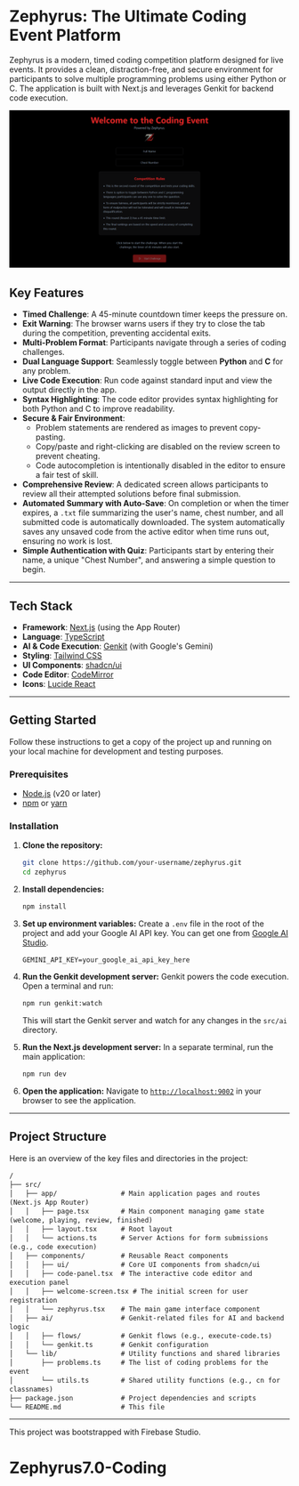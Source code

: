 # Zephyrus: The Ultimate Coding Event Platform

Zephyrus is a modern, timed coding competition platform designed for live events. It provides a clean, distraction-free, and secure environment for participants to solve multiple programming problems using either Python or C. The application is built with Next.js and leverages Genkit for backend code execution.

![Zephyrus Welcome Screen](/images/welcome_screen.png)

## Key Features

- **Timed Challenge**: A 45-minute countdown timer keeps the pressure on.
- **Exit Warning**: The browser warns users if they try to close the tab during the competition, preventing accidental exits.
- **Multi-Problem Format**: Participants navigate through a series of coding challenges.
- **Dual Language Support**: Seamlessly toggle between **Python** and **C** for any problem.
- **Live Code Execution**: Run code against standard input and view the output directly in the app.
- **Syntax Highlighting**: The code editor provides syntax highlighting for both Python and C to improve readability.
- **Secure & Fair Environment**:
    - Problem statements are rendered as images to prevent copy-pasting.
    - Copy/paste and right-clicking are disabled on the review screen to prevent cheating.
    - Code autocompletion is intentionally disabled in the editor to ensure a fair test of skill.
- **Comprehensive Review**: A dedicated screen allows participants to review all their attempted solutions before final submission.
- **Automated Summary with Auto-Save**: On completion or when the timer expires, a `.txt` file summarizing the user's name, chest number, and all submitted code is automatically downloaded. The system automatically saves any unsaved code from the active editor when time runs out, ensuring no work is lost.
- **Simple Authentication with Quiz**: Participants start by entering their name, a unique "Chest Number", and answering a simple question to begin.

---

## Tech Stack

- **Framework**: [Next.js](https://nextjs.org/) (using the App Router)
- **Language**: [TypeScript](https://www.typescriptlang.org/)
- **AI & Code Execution**: [Genkit](https://firebase.google.com/docs/genkit) (with Google's Gemini)
- **Styling**: [Tailwind CSS](https://tailwindcss.com/)
- **UI Components**: [shadcn/ui](https://ui.shadcn.com/)
- **Code Editor**: [CodeMirror](https://codemirror.net/)
- **Icons**: [Lucide React](https://lucide.dev/)

---

## Getting Started

Follow these instructions to get a copy of the project up and running on your local machine for development and testing purposes.

### Prerequisites

- [Node.js](https://nodejs.org/en) (v20 or later)
- [npm](https://www.npmjs.com/get-npm) or [yarn](https://yarnpkg.com/)

### Installation

1.  **Clone the repository:**
    ```bash
    git clone https://github.com/your-username/zephyrus.git
    cd zephyrus
    ```

2.  **Install dependencies:**
    ```bash
    npm install
    ```

3.  **Set up environment variables:**
    Create a `.env` file in the root of the project and add your Google AI API key. You can get one from [Google AI Studio](https://aistudio.google.com/app/apikey).
    ```env
    GEMINI_API_KEY=your_google_ai_api_key_here
    ```

4.  **Run the Genkit development server:**
    Genkit powers the code execution. Open a terminal and run:
    ```bash
    npm run genkit:watch
    ```
    This will start the Genkit server and watch for any changes in the `src/ai` directory.

5.  **Run the Next.js development server:**
    In a separate terminal, run the main application:
    ```bash
    npm run dev
    ```

6.  **Open the application:**
    Navigate to [`http://localhost:9002`](http://localhost:9002) in your browser to see the application.

---

## Project Structure

Here is an overview of the key files and directories in the project:

```
/
├── src/
│   ├── app/                # Main application pages and routes (Next.js App Router)
│   │   ├── page.tsx        # Main component managing game state (welcome, playing, review, finished)
│   │   ├── layout.tsx      # Root layout
│   │   └── actions.ts      # Server Actions for form submissions (e.g., code execution)
│   ├── components/         # Reusable React components
│   │   ├── ui/             # Core UI components from shadcn/ui
│   │   ├── code-panel.tsx  # The interactive code editor and execution panel
│   │   ├── welcome-screen.tsx # The initial screen for user registration
│   │   └── zephyrus.tsx    # The main game interface component
│   ├── ai/                 # Genkit-related files for AI and backend logic
│   │   ├── flows/          # Genkit flows (e.g., execute-code.ts)
│   │   └── genkit.ts       # Genkit configuration
│   └── lib/                # Utility functions and shared libraries
│       ├── problems.ts     # The list of coding problems for the event
│       └── utils.ts        # Shared utility functions (e.g., cn for classnames)
├── package.json            # Project dependencies and scripts
└── README.md               # This file
```

---

This project was bootstrapped with Firebase Studio.
# Zephyrus7.0-Coding
